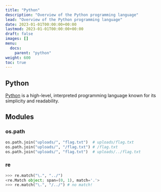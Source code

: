 ```yaml
---
title: "Python"
description: "Overview of the Python programming language"
lead: "Overview of the Python programming language"
date: 2023-01-01T00:00:00+00:00
lastmod: 2023-01-01T00:00:00+00:00
draft: false
images: []
menu:
  docs:
    parent: "python"
weight: 600
toc: true
---
```


## Python

[Python](https://www.python.org/) is a high-level, interpreted programming language known for its simplicity and readability.

## Modules

### os.path

```python
os.path.join("uploads/", "flag.txt")  # uploads/flag.txt
os.path.join("uploads/", "/flag.txt") # /flag.txt
os.path.join("uploads/", "flag.txt")  # uploads/../flag.txt
```

### re

```python
>>> re.match("\.", "../")
<re.Match object; span=(0, 1), match='.'>
>>> re.match("\.", "/../") # no match!
```